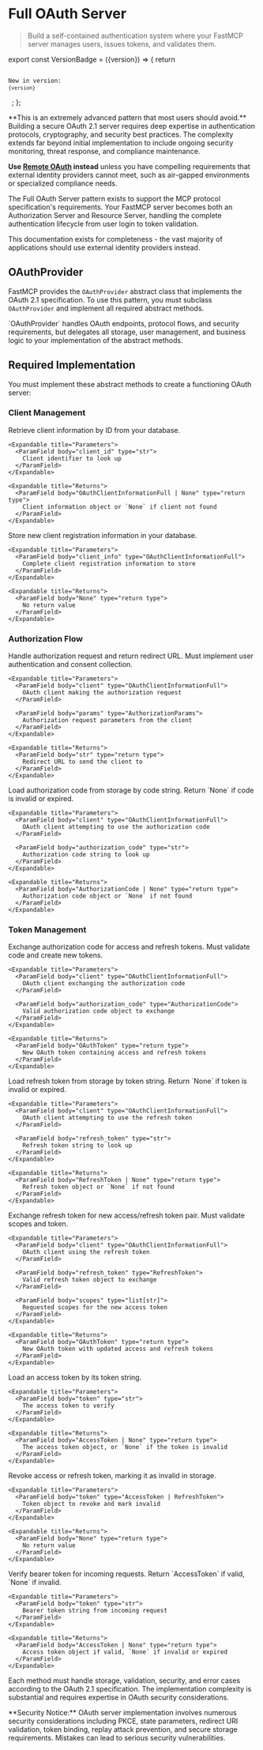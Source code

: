# Full OAuth Server

> Build a self-contained authentication system where your FastMCP server manages users, issues tokens, and validates them.

export const VersionBadge = ({version}) => {
  return <code className="version-badge-container">
            <p className="version-badge">
                <span className="version-badge-label">New in version:</span> 
                <code className="version-badge-version">{version}</code>
            </p>
        </code>;
};

<VersionBadge version="2.11.0" />

<Warning>
  **This is an extremely advanced pattern that most users should avoid.** Building a secure OAuth 2.1 server requires deep expertise in authentication protocols, cryptography, and security best practices. The complexity extends far beyond initial implementation to include ongoing security monitoring, threat response, and compliance maintenance.

  **Use [Remote OAuth](/servers/auth/remote-oauth) instead** unless you have compelling requirements that external identity providers cannot meet, such as air-gapped environments or specialized compliance needs.
</Warning>

The Full OAuth Server pattern exists to support the MCP protocol specification's requirements. Your FastMCP server becomes both an Authorization Server and Resource Server, handling the complete authentication lifecycle from user login to token validation.

This documentation exists for completeness - the vast majority of applications should use external identity providers instead.

## OAuthProvider

FastMCP provides the `OAuthProvider` abstract class that implements the OAuth 2.1 specification. To use this pattern, you must subclass `OAuthProvider` and implement all required abstract methods.

<Note>
  `OAuthProvider` handles OAuth endpoints, protocol flows, and security requirements, but delegates all storage, user management, and business logic to your implementation of the abstract methods.
</Note>

## Required Implementation

You must implement these abstract methods to create a functioning OAuth server:

### Client Management

<Card icon="code" title="Client Management Methods">
  <ParamField body="get_client" type="async method">
    Retrieve client information by ID from your database.

    <Expandable title="Parameters">
      <ParamField body="client_id" type="str">
        Client identifier to look up
      </ParamField>
    </Expandable>

    <Expandable title="Returns">
      <ParamField body="OAuthClientInformationFull | None" type="return type">
        Client information object or `None` if client not found
      </ParamField>
    </Expandable>
  </ParamField>

  <ParamField body="register_client" type="async method">
    Store new client registration information in your database.

    <Expandable title="Parameters">
      <ParamField body="client_info" type="OAuthClientInformationFull">
        Complete client registration information to store
      </ParamField>
    </Expandable>

    <Expandable title="Returns">
      <ParamField body="None" type="return type">
        No return value
      </ParamField>
    </Expandable>
  </ParamField>
</Card>

### Authorization Flow

<Card icon="code" title="Authorization Flow Methods">
  <ParamField body="authorize" type="async method">
    Handle authorization request and return redirect URL. Must implement user authentication and consent collection.

    <Expandable title="Parameters">
      <ParamField body="client" type="OAuthClientInformationFull">
        OAuth client making the authorization request
      </ParamField>

      <ParamField body="params" type="AuthorizationParams">
        Authorization request parameters from the client
      </ParamField>
    </Expandable>

    <Expandable title="Returns">
      <ParamField body="str" type="return type">
        Redirect URL to send the client to
      </ParamField>
    </Expandable>
  </ParamField>

  <ParamField body="load_authorization_code" type="async method">
    Load authorization code from storage by code string. Return `None` if code is invalid or expired.

    <Expandable title="Parameters">
      <ParamField body="client" type="OAuthClientInformationFull">
        OAuth client attempting to use the authorization code
      </ParamField>

      <ParamField body="authorization_code" type="str">
        Authorization code string to look up
      </ParamField>
    </Expandable>

    <Expandable title="Returns">
      <ParamField body="AuthorizationCode | None" type="return type">
        Authorization code object or `None` if not found
      </ParamField>
    </Expandable>
  </ParamField>
</Card>

### Token Management

<Card icon="code" title="Token Management Methods">
  <ParamField body="exchange_authorization_code" type="async method">
    Exchange authorization code for access and refresh tokens. Must validate code and create new tokens.

    <Expandable title="Parameters">
      <ParamField body="client" type="OAuthClientInformationFull">
        OAuth client exchanging the authorization code
      </ParamField>

      <ParamField body="authorization_code" type="AuthorizationCode">
        Valid authorization code object to exchange
      </ParamField>
    </Expandable>

    <Expandable title="Returns">
      <ParamField body="OAuthToken" type="return type">
        New OAuth token containing access and refresh tokens
      </ParamField>
    </Expandable>
  </ParamField>

  <ParamField body="load_refresh_token" type="async method">
    Load refresh token from storage by token string. Return `None` if token is invalid or expired.

    <Expandable title="Parameters">
      <ParamField body="client" type="OAuthClientInformationFull">
        OAuth client attempting to use the refresh token
      </ParamField>

      <ParamField body="refresh_token" type="str">
        Refresh token string to look up
      </ParamField>
    </Expandable>

    <Expandable title="Returns">
      <ParamField body="RefreshToken | None" type="return type">
        Refresh token object or `None` if not found
      </ParamField>
    </Expandable>
  </ParamField>

  <ParamField body="exchange_refresh_token" type="async method">
    Exchange refresh token for new access/refresh token pair. Must validate scopes and token.

    <Expandable title="Parameters">
      <ParamField body="client" type="OAuthClientInformationFull">
        OAuth client using the refresh token
      </ParamField>

      <ParamField body="refresh_token" type="RefreshToken">
        Valid refresh token object to exchange
      </ParamField>

      <ParamField body="scopes" type="list[str]">
        Requested scopes for the new access token
      </ParamField>
    </Expandable>

    <Expandable title="Returns">
      <ParamField body="OAuthToken" type="return type">
        New OAuth token with updated access and refresh tokens
      </ParamField>
    </Expandable>
  </ParamField>

  <ParamField body="load_access_token" type="async method">
    Load an access token by its token string.

    <Expandable title="Parameters">
      <ParamField body="token" type="str">
        The access token to verify
      </ParamField>
    </Expandable>

    <Expandable title="Returns">
      <ParamField body="AccessToken | None" type="return type">
        The access token object, or `None` if the token is invalid
      </ParamField>
    </Expandable>
  </ParamField>

  <ParamField body="revoke_token" type="async method">
    Revoke access or refresh token, marking it as invalid in storage.

    <Expandable title="Parameters">
      <ParamField body="token" type="AccessToken | RefreshToken">
        Token object to revoke and mark invalid
      </ParamField>
    </Expandable>

    <Expandable title="Returns">
      <ParamField body="None" type="return type">
        No return value
      </ParamField>
    </Expandable>
  </ParamField>

  <ParamField body="verify_token" type="async method">
    Verify bearer token for incoming requests. Return `AccessToken` if valid, `None` if invalid.

    <Expandable title="Parameters">
      <ParamField body="token" type="str">
        Bearer token string from incoming request
      </ParamField>
    </Expandable>

    <Expandable title="Returns">
      <ParamField body="AccessToken | None" type="return type">
        Access token object if valid, `None` if invalid or expired
      </ParamField>
    </Expandable>
  </ParamField>
</Card>

Each method must handle storage, validation, security, and error cases according to the OAuth 2.1 specification. The implementation complexity is substantial and requires expertise in OAuth security considerations.

<Warning>
  **Security Notice:** OAuth server implementation involves numerous security considerations including PKCE, state parameters, redirect URI validation, token binding, replay attack prevention, and secure storage requirements. Mistakes can lead to serious security vulnerabilities.
</Warning>
